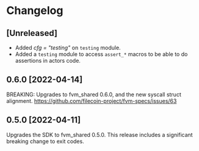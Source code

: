 # Changelog

## [Unreleased]

- Added _cfg = "testing"_ on `testing` module.
- Added a `testing` module to access `assert_*` macros to be able to do assertions in actors code.

## 0.6.0 [2022-04-14]

BREAKING: Upgrades to fvm_shared 0.6.0, and the new syscall struct alignment.
https://github.com/filecoin-project/fvm-specs/issues/63

## 0.5.0 [2022-04-11]

Upgrades the SDK to fvm_shared 0.5.0. This release includes a significant breaking change to exit codes.